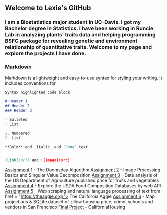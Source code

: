 ## Welcome to Lexie's GitHub

### I am a Biostatistics major student in UC-Davis. I got my Bachelor degree in Statistics. I have been working in Runcie Lab in analyzing plants' traits data and helping programming BSFG package for revealing genetic and environment relationship of quantitative traits. Welcome to my page and explore the projects I have done.

### Markdown

Markdown is a lightweight and easy-to-use syntax for styling your writing. It includes conventions for

```markdown
Syntax highlighted code block

# Header 1
## Header 2
### Header 3

- Bulleted
- List

1. Numbered
2. List

**Bold** and _Italic_ and `Code` text


[Link](url) and ![Image](src)
```
<a href = "HW1/assignment1.html">Assignment 1</a> - The Doomsday Algorithm
<a href = "HW2/assignment2.html">Assignment 2</a> - Image Processing Basics and Singular Value Decomposition
<a href = "HW3/assignment3.html">Assignment 3</a> - Date analysis of the US Department of Agriculture published price for fruits and vegetables
<a href = "HW4/assignment4.html">Assignment 4</a> - Explore the USDA Food Composition Databases by web API
<a href = "HW5/assignment5.html">Assignment 5</a> - Web scraping and natural language processing of text from <a> href = "https://theaggie.org/"> The California Aggie</a>
<a href = "HW6/assignment6.html">Assignment 6</a> - Map projections & SQLite dataset of zillow housing price, crime, schools and vendors in San Francisco
<a href = "https://theaggie.org/">Final Project </a> - CaliforniaHousing



